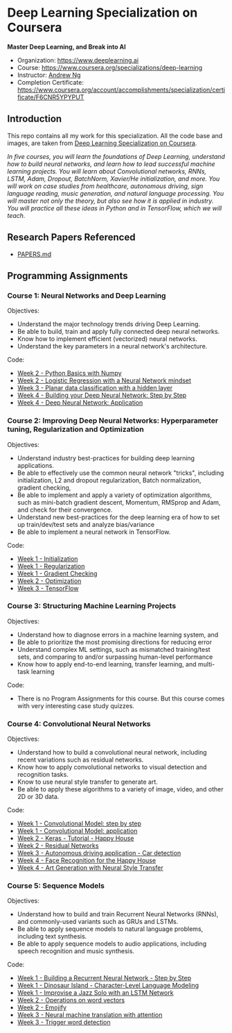 # Deep Learning Specialization on Coursera
**Master Deep Learning, and Break into AI**

- Organization: https://www.deeplearning.ai
- Course: https://www.coursera.org/specializations/deep-learning
- Instructor: [Andrew Ng](http://www.andrewng.org/)
- Completion Certificate: https://www.coursera.org/account/accomplishments/specialization/certificate/F6CNR5YPYPUT

## Introduction

This repo contains all my work for this specialization. All the code base and images, are taken from [Deep Learning Specialization on Coursera](https://www.coursera.org/specializations/deep-learning).

*In five courses, you will learn the foundations of Deep Learning, understand how to build neural networks, and learn how to lead successful machine learning projects. You will learn about Convolutional networks, RNNs, LSTM, Adam, Dropout, BatchNorm, Xavier/He initialization, and more. You will work on case studies from healthcare, autonomous driving, sign language reading, music generation, and natural language processing. You will master not only the theory, but also see how it is applied in industry. You will practice all these ideas in Python and in TensorFlow, which we will teach.*

## Research Papers Referenced
- [PAPERS.md](./PAPERS.md)

## Programming Assignments

### Course 1: Neural Networks and Deep Learning

  Objectives:
  + Understand the major technology trends driving Deep Learning.
  + Be able to build, train and apply fully connected deep neural networks. 
  + Know how to implement efficient (vectorized) neural networks. 
  + Understand the key parameters in a neural network's architecture. 

  Code:
  + [Week 2 - Python Basics with Numpy](https://github.com/Shakzhaf/deeplearning.ai_specialization_coursera/blob/master/01_Neural_Networks_and_Deep_Learning/Week%202/Python%20Basics%20with%20Numpy/Python_Basics_With_Numpy_v3a.ipynb)
  + [Week 2 - Logistic Regression with a Neural Network mindset](https://github.com/Shakzhaf/deeplearning.ai_specialization_coursera/blob/master/01_Neural_Networks_and_Deep_Learning/Week%202/Logistic%20Regression%20as%20a%20Neural%20Network/Logistic_Regression_with_a_Neural_Network_mindset_v6a.ipynb)
  + [Week 3 - Planar data classification with a hidden layer](https://github.com/Shakzhaf/deeplearning.ai_specialization_coursera/blob/master/01_Neural_Networks_and_Deep_Learning/Week%203/Planar%20data%20classification%20with%20one%20hidden%20layer/Planar_data_classification_with_onehidden_layer_v6c.ipynb)
  + [Week 4 - Building your Deep Neural Network: Step by Step](https://github.com/Shakzhaf/deeplearning.ai_specialization_coursera/blob/master/01_Neural_Networks_and_Deep_Learning/Week%204/Building%20your%20Deep%20Neural%20Network%20-%20Step%20by%20Step/Building_your_Deep_Neural_Network_Step_by_Step_v8a.ipynb)
  + [Week 4 - Deep Neural Network: Application](https://github.com/Shakzhaf/deeplearning.ai_specialization_coursera/tree/master/01_Neural_Networks_and_Deep_Learning/Week%204/Deep%20Neural%20Network%20Application_%20Image%20Classification)

### Course 2: Improving Deep Neural Networks: Hyperparameter tuning, Regularization and Optimization

  Objectives:  
  + Understand industry best-practices for building deep learning applications. 
  + Be able to effectively use the common neural network "tricks", including initialization, L2 and dropout regularization, Batch normalization, gradient checking, 
  + Be able to implement and apply a variety of optimization algorithms, such as mini-batch gradient descent, Momentum, RMSprop and Adam, and check for their convergence. 
  + Understand new best-practices for the deep learning era of how to set up train/dev/test sets and analyze bias/variance
  + Be able to implement a neural network in TensorFlow. 

  Code:
  + [Week 1 - Initialization](https://github.com/Shakzhaf/deeplearning.ai_specialization_coursera/tree/master/02_Improving_Deep_Neural_Networks/week5/Initialization)
  + [Week 1 - Regularization](https://github.com/Shakzhaf/deeplearning.ai_specialization_coursera/tree/master/02_Improving_Deep_Neural_Networks/week5/Regularization)
  + [Week 1 - Gradient Checking](https://github.com/Shakzhaf/deeplearning.ai_specialization_coursera/blob/master/02_Improving_Deep_Neural_Networks/week5/Gradient%20Checking/Gradient%2BChecking%2Bv1.ipynb)
  + [Week 2 - Optimization](https://github.com/Shakzhaf/deeplearning.ai_specialization_coursera/blob/master/02_Improving_Deep_Neural_Networks/week6/Optimization_methods_v1b.ipynb)
  + [Week 3 - TensorFlow](https://github.com/Shakzhaf/deeplearning.ai_specialization_coursera/blob/master/02_Improving_Deep_Neural_Networks/week7/TensorFlow_Tutorial_v3b.ipynb)

### Course 3: Structuring Machine Learning Projects

  Objectives:  
  + Understand how to diagnose errors in a machine learning system, and 
  + Be able to prioritize the most promising directions for reducing error
  + Understand complex ML settings, such as mismatched training/test sets, and comparing to and/or surpassing human-level performance
  + Know how to apply end-to-end learning, transfer learning, and multi-task learning

   Code:
  +   There is no Program Assignments for this course. But this course comes with very interesting case study quizzes.
  
### Course 4: Convolutional Neural Networks

  Objectives:  
  + Understand how to build a convolutional neural network, including recent variations such as residual networks.
  + Know how to apply convolutional networks to visual detection and recognition tasks.
  + Know to use neural style transfer to generate art.
  + Be able to apply these algorithms to a variety of image, video, and other 2D or 3D data.

  Code:
  + [Week 1 - Convolutional Model: step by step](https://github.com/Shakzhaf/deeplearning.ai_specialization_coursera/blob/master/04_Convolutional_Neural_Networks/week1/Convolution_model_Step_by_Step_v2a.ipynb)
  + [Week 1 - Convolutional Model: application](https://github.com/Shakzhaf/deeplearning.ai_specialization_coursera/blob/master/04_Convolutional_Neural_Networks/week1/Convolution_model_Application_v1a.ipynb)
  + [Week 2 - Keras - Tutorial - Happy House](https://github.com/Shakzhaf/deeplearning.ai_specialization_coursera/blob/master/04_Convolutional_Neural_Networks/week2/KerasTutorial/Keras_Tutorial_v2a.ipynb)
  + [Week 2 - Residual Networks](https://github.com/Shakzhaf/deeplearning.ai_specialization_coursera/tree/master/04_Convolutional_Neural_Networks/week2/ResNets)
  + [Week 3 - Autonomous driving application - Car detection](https://github.com/Shakzhaf/deeplearning.ai_specialization_coursera/blob/master/04_Convolutional_Neural_Networks/week3/Car%20detection%20for%20Autonomous%20Driving/Autonomous_driving_application_Car_detection_v3a.ipynb)
  + [Week 4 - Face Recognition for the Happy House](https://github.com/Shakzhaf/deeplearning.ai_specialization_coursera/blob/master/04_Convolutional_Neural_Networks/week4/Face%20Recognition/Face_Recognition_v3a.ipynb)
  + [Week 4 - Art Generation with Neural Style Transfer](https://github.com/Shakzhaf/deeplearning.ai_specialization_coursera/blob/master/04_Convolutional_Neural_Networks/week4/Neural%20Style%20Transfer/Art_Generation_with_Neural_Style_Transfer_v3a.ipynb)
  
### Course 5: Sequence Models
  
  Objectives:
  + Understand how to build and train Recurrent Neural Networks (RNNs), and commonly-used variants such as GRUs and LSTMs.
  + Be able to apply sequence models to natural language problems, including text synthesis. 
  + Be able to apply sequence models to audio applications, including speech recognition and music synthesis.
  
  Code:
  + [Week 1 - Building a Recurrent Neural Network - Step by Step](https://github.com/Shakzhaf/deeplearning.ai_specialization_coursera/blob/master/04_Convolutional_Neural_Networks/week4/Neural%20Style%20Transfer/Art_Generation_with_Neural_Style_Transfer_v3a.ipynb)
  + [Week 1 - Dinosaur Island - Character-Level Language Modeling](https://github.com/Shakzhaf/deeplearning.ai_specialization_coursera/blob/master/05_Sequence_Models/Week%201/Dinosaur%20Island%20--%20Character-level%20language%20model/Dinosaurus_Island_Character_level_language_model_final_v3a.ipynb)
  + [Week 1 - Improvise a Jazz Solo with an LSTM Network](https://github.com/Shakzhaf/deeplearning.ai_specialization_coursera/tree/master/05_Sequence_Models/Week%201/Jazz%20improvisation%20with%20LSTM)
  + [Week 2 - Operations on word vectors](https://github.com/Shakzhaf/deeplearning.ai_specialization_coursera/blob/master/05_Sequence_Models/Week%202/Word%20Vector%20Representation/Operations_on_word_vectors_v2a.ipynb)
  + [Week 2 - Emojify](https://github.com/Shakzhaf/deeplearning.ai_specialization_coursera/blob/master/05_Sequence_Models/Week%202/Emojify/Emojify_v2a.ipynb)
  + [Week 3 - Neural machine translation with attention](https://github.com/Shakzhaf/deeplearning.ai_specialization_coursera/blob/master/05_Sequence_Models/Week%203/Machine%20Translation/Neural_machine_translation_with_attention_v4a.ipynb)
  + [Week 3 - Trigger word detection](https://github.com/Shakzhaf/deeplearning.ai_specialization_coursera/blob/master/05_Sequence_Models/Week%203/Trigger%20word%20detection/Trigger_word_detection_v1a.ipynb)

